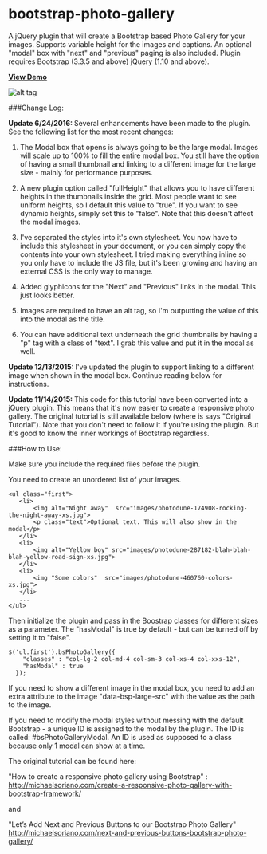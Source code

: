 # bootstrap-photo-gallery

A jQuery plugin that will create a Bootstrap based Photo Gallery for your images. Supports variable height for the images and captions. An optional "modal" box with "next" and "previous" paging is also included. Plugin requires Bootstrap (3.3.5 and above) jQuery (1.10 and above).

[**View Demo**](https://rawgit.com/michaelsoriano/bootstrap-photo-gallery/master/demo.html)

![alt tag](http://michaelsoriano.com/wp-content/uploads/2013/11/bspgallery.gif)

###Change Log:

<strong>Update 6/24/2016: </strong> Several enhancements have been made to the plugin. See the following list for the most recent changes:

1) The Modal box that opens is always going to be the large modal. Images will scale up to 100% to fill the entire modal box. You still have the option of having a small thumbnail and linking to a different image for the large size - mainly for performance purposes.

2) A new plugin option called "fullHeight" that allows you to have different heights in the thumbnails inside the grid. Most people want to see uniform heights, so I default this value to "true". If you want to see dynamic heights, simply set this to "false". Note that this doesn't affect the modal images.

3) I've separated the styles into it's own stylesheet. You now have to include this stylesheet in your document, or you can simply copy the contents into your own stylesheet. I tried making everything inline so you only have to include the JS file, but it's been growing and having an external CSS is the only way to manage.

4) Added glyphicons for the "Next" and "Previous" links in the modal. This just looks better.

5) Images are required to have an alt tag, so I'm outputting the value of this into the modal as the title.

6) You can have additional text underneath the grid thumbnails by having a "p" tag with a class of "text". I grab this value and put it in the modal as well.

<strong>Update 12/13/2015: </strong> I've updated the plugin to support linking to a different image when shown in the modal box. Continue reading below for instructions.

<strong>Update 11/14/2015: </strong>This code for this tutorial have been converted into a jQuery plugin. This means that it's now easier to create a responsive photo gallery. The original tutorial is still available below (where is says "Original Tutorial"). Note that you don't need to follow it if you're using the plugin. But it's good to know the inner workings of Bootstrap regardless.


###How to Use:

Make sure you include the required files before the plugin.

You need to create an unordered list of your images.

```
<ul class="first">
   <li>
       <img alt="Night away"  src="images/photodune-174908-rocking-the-night-away-xs.jpg">
       <p class="text">Optional text. This will also show in the modal</p>
   </li>
   <li>
       <img alt="Yellow boy" src="images/photodune-287182-blah-blah-blah-yellow-road-sign-xs.jpg">
   </li>
   <li>
       <img "Some colors"  src="images/photodune-460760-colors-xs.jpg">
   </li>
   ...
</ul>

```

Then initialize the plugin and pass in the Boostrap classes for different sizes as a parameter. The "hasModal" is true by default - but can be turned off by setting it to "false".

```
$('ul.first').bsPhotoGallery({
    "classes" : "col-lg-2 col-md-4 col-sm-3 col-xs-4 col-xxs-12",
    "hasModal" : true
  });
```

If you need to show a different image in the modal box, you need to add an extra attribute to the image "data-bsp-large-src" with the value as the path to the image.

If you need to modify the modal styles without messing with the default Bootstrap - a unique ID is assigned to the modal by the plugin. The ID is called: #bsPhotoGalleryModal. An ID is used as supposed to a class because only 1 modal can show at a time.

The original tutorial can be found here:

"How to create a responsive photo gallery using Bootstrap" :
http://michaelsoriano.com/create-a-responsive-photo-gallery-with-bootstrap-framework/

and

"Let’s Add Next and Previous Buttons to our Bootstrap Photo Gallery"
http://michaelsoriano.com/next-and-previous-buttons-bootstrap-photo-gallery/
